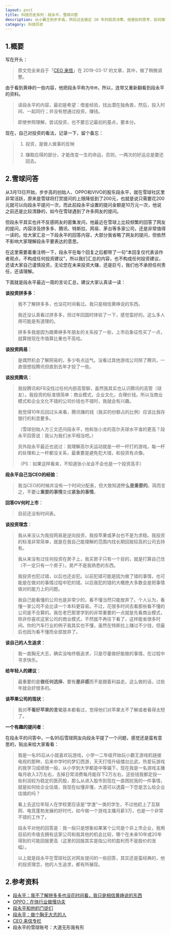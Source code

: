 ```yaml
---
layout: post
title: 科技历史系列：段永平，雪球问答
description: 从小霸王到步步高，然后过去接近 20 年的投资决策，他是如何思考、如何做事的呢？
category: 科技历史 
---
```


## 1.概要

写在开头：

> 原文完全来自于「[CEO 来信](https://mbd.baidu.com/newspage/data/landingsuper?context=%7B%22nid%22%3A%22news_9411159465953427423%22%7D&n_type=1&p_from=4)」在 2019-03-17 的文章，其中，做了稍微调整。

由于看到黄峥的一些内容，他把段永平称为`导师`，所以，连带又重新翻看到段永平的资料。

> 读段永平的内容，最初是希望：借鉴经验，找出潜在独角兽，然后，投入时间、一起同行；并没有想通过投资，赚钱。
> 
> 即使参照理解，尝试投资，也不要忘记最初的基点，要本分。

现在，自己对投资的看法，记录一下，留个备忘：

> 1. 投资，是做人做事的反映
> 
> 2. 赚取应得的部分，才能改变一生的命运，否则，一两次的好运总是要还回去。

## 2.雪球问答

从3月13日开始，步步高的创始人、OPPO和VIVO的股东段永平，就在雪球社区里非常活跃，原来是雪球将打赏提问的上限降低到了200元，也就是说只需要花200元就可以向段永平提问一次，而此前段永平设置的提问金额是10万元一次，他说之前还是比较清静的，如今在雪球遇到了许多网友的提问。

但段永平其实也并不反感网友的密集发问，他最近在雪球上比较频繁的回答了网友的提问，内容涉及拼多多、腾讯、特斯拉、网易、茅台等多家公司，还是非常值得一读的。给大家汇总一下段永平的回答内容，大部分我省略了网友的提问，但依然不影响大家理解段永平要表达的意思。

在这里需要着重注明一下，段永平在每个回复之后都带了一句“本回复仅代表该作者观点，不构成任何投资建议”，所以我们汇总的内容，也不构成任何投资建议，还请大家自己谨慎投资，无论您在未来投资大赚，还是巨亏，我们也不承担任何责任，还请理解。

下面就是段永平最近一周的言论汇总，建议大家认真读一读：

**谈投资拼多多**：

> 我不了解拼多多，也没花时间看过。我只是相信黄峥说的东西。
> 
> 我还没认真看过拼多多，但过年回国时体验了一下，感觉蛮好的。这么多人用可能是有道理的。
> 
> 拼多多我是因为跟黄峥多年朋友的关系投了一些，上市后象征性买了一点，就算按现在市值算比重也不高哈。

**谈投资网易**：

> 是偶然机会了解网易的，多少有点运气。没看过其他游戏公司除了腾讯，一直很想投腾讯但直到去年才投了一些。

**谈投资腾讯**：

> 我投腾讯和FB没找过任何内部高管聊，虽然我其实也认识腾讯的高管（球友）。我投资的标准很简单：商业模式，企业文化，合理价钱。所以当商业模式和企业文化不错的公司价钱也不错时，我就会有兴趣。
> 
> 我觉得10年后回过头来看，腾讯赚的钱（我买的份额占的比例）应该比我存银行的利息要多。
> 
> （雪球创始人方三文还问段永平，他和张小龙的高尔夫球水平谁的更高？段永平回答说：我认为我们水平相当吧。）
> 
> 另外段永平最近也说过：我理解高尔夫运动就是一杆一杆打的游戏，每一杆的处理和上一杆都没关系，最重要是避免犯大错，和投资有点像。
> 
> （PS：如果这样看来，不知道张小龙会不会也是一个投资高手）


**段永平自己当CEO的经验**：

> 我当CEO的时候并没有一个时间分配表，但大致知道**什么是重要的**。简而言之，不要让**重要的事情**变成**紧急的事情**。

**回答OV何时上市**：

> 目前还没有时间表。

**谈投资理念**：

> 我从来没认为我投网易是逆向投资，我投苹果或茅台也不是为求稳。我投资的标准非常简单，就是在我自己能理解的范围内找长期回报较高的公司去持有。
> 
> 我从来没有过任何投资在房子上，我买房子只有一个目的，就是打算自己住（不一定只有一个房子）。房产不是我熟悉的东西。
> 
> 我投资也犯过错，以后也还会犯。以前犯错可能是因为做了错的事情，也可能是在做对的事情过程中犯的错。以后我犯的错的大概绝大多数会是把事情做对的能力上的问题。
> 
> 我自己能看懂的公司也是非常少的，看不懂当然只能放弃了。个人认为，看懂一家公司不会比读一个本科更容易。不过，花很多时间去看那些看不懂的公司是不合算的。我在老巴那里学到的非常重要的一点就是先看商业模式，除非你喜欢这家公司的商业模式，不然就不再往下看了，这样能省很多时间。你的汽车行业的例子我其实也不懂，虽然在特斯拉上赚过不少钱，但最后也因为看不懂而全部放弃了。

**谈自己的人生追求**：

> 我一直胸无大志，确实没啥终极追求，只是尽量做好能做的事情，在过程中寻求快乐。


**给年轻人的建议**：

> 最重要的是**做任何选择**，要有**是非感**而不是跟着利益走。这么做的话，过些年就会好很多的。

**谈苹果公司的现状**：

> 我对**不看好苹果的言论**基本都看过，觉得他们对苹果太不了解或者看得太短了。

**一个有趣的提问者**：

在段永平的问答中，一名95后雪球网友向段永平提了一个问题，感觉还是蛮有意思的，贴出来给大家看看：

> 我是一名95后从小就喜欢玩游戏，小学一二年级开始玩小霸王游戏机链接电视的那种，后来中学时的梦幻西游，天天打怪升级擂台比武，热爱玩游戏的我学习成绩很一般，从小学到大学都是中等偏下，现在我是一名游戏主播每月收入3万左右，去掉日常消费每月能存下2万左右，这些钱我都定投一些利润较为稳定的医药股，那么从进入股市到现在一直困扰我的一件事情，就是如何给企业估值，我现在似懂非懂，大道可以透露一下您是怎么给企业估值的吗？
> 
> 看上去这位年轻人在学校里应该是“学渣”一类的学生，不过他赶上了互联网、电竞蓬勃发展的好时代，如今做一个游戏主播月薪3万，也是一个非常不错的工作了。
> 
> 段永平对他的回答是：我一般只是想象如果某个公司是个非上市企业，我用目前的市值去拥有这家公司和我其他的机会比较，哪个在未来10年或20年得到的可能回报更高（这里的回报其实是指公司的盈利而不是股价的涨幅）。
> 
> 以上就是段永平在雪球社区对网友提问的一些回答，其实还是蛮经典的，他的投资理念，他的人生追求，都有所展现。

## 2.参考资料

* [段永平：我不了解拼多多也没花时间看，我只是相信黄峥说的东西](https://mbd.baidu.com/newspage/data/landingsuper?context=%7B%22nid%22%3A%22news_9411159465953427423%22%7D&n_type=1&p_from=4)
* [OPPO：在快行业做慢功夫](https://mp.weixin.qq.com/s/t-ZWlR_X5MXUphe5uVJDrw)
* [段永平和他的门徒们](https://m.huxiu.com/article/254564.html)
* [段永平：做个胸无大志的人](http://t.cn/ExRAJ8E)
* [CEO 来信专栏](https://www.huxiu.com/tags/3100.html)
* 段永平的雪球账号：大道无形我有形





[NingG]:    http://ningg.github.com  "NingG"

